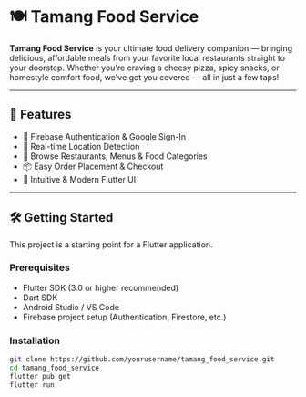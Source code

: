 # 🍽️ Tamang Food Service

**Tamang Food Service** is your ultimate food delivery companion — bringing delicious, affordable meals from your favorite local restaurants straight to your doorstep. Whether you're craving a cheesy pizza, spicy snacks, or homestyle comfort food, we've got you covered — all in just a few taps!



---

## 🚀 Features

- 🔐 Firebase Authentication & Google Sign-In  
- 📍 Real-time Location Detection  
- 🍕 Browse Restaurants, Menus & Food Categories  
- 📦 Easy Order Placement & Checkout  
- 📱 Intuitive & Modern Flutter UI  

---

## 🛠️ Getting Started

This project is a starting point for a Flutter application.

### Prerequisites

- Flutter SDK (3.0 or higher recommended)
- Dart SDK
- Android Studio / VS Code
- Firebase project setup (Authentication, Firestore, etc.)

### Installation

```bash
git clone https://github.com/yourusername/tamang_food_service.git
cd tamang_food_service
flutter pub get
flutter run
